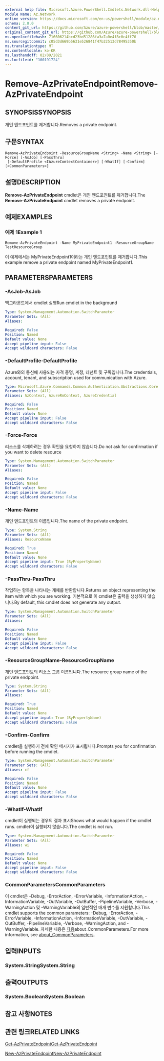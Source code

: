 ```yaml
---
external help file: Microsoft.Azure.PowerShell.Cmdlets.Network.dll-Help.xml
Module Name: Az.Network
online version: https://docs.microsoft.com/en-us/powershell/module/az.network/remove-azprivateendpoint
schema: 2.0.0
content_git_url: https://github.com/Azure/azure-powershell/blob/master/src/Network/Network/help/Remove-AzPrivateEndpoint.md
original_content_git_url: https://github.com/Azure/azure-powershell/blob/master/src/Network/Network/help/Remove-AzPrivateEndpoint.md
ms.openlocfilehash: 716606214bcd23bd51286fa3a7a0e4f8c0c4ff70
ms.sourcegitcommit: c05d3d669b5631e526841f47b22513d78495350b
ms.translationtype: MT
ms.contentlocale: ko-KR
ms.lasthandoff: 02/09/2021
ms.locfileid: "100191724"
---
```

# <span data-ttu-id="36063-101">Remove-AzPrivateEndpoint</span><span class="sxs-lookup"><span data-stu-id="36063-101">Remove-AzPrivateEndpoint</span></span>

## <span data-ttu-id="36063-102">SYNOPSIS</span><span class="sxs-lookup"><span data-stu-id="36063-102">SYNOPSIS</span></span>
<span data-ttu-id="36063-103">개인 엔드포인트를 제거합니다.</span><span class="sxs-lookup"><span data-stu-id="36063-103">Removes a private endpoint.</span></span>

## <span data-ttu-id="36063-104">구문</span><span class="sxs-lookup"><span data-stu-id="36063-104">SYNTAX</span></span>

```
Remove-AzPrivateEndpoint -ResourceGroupName <String> -Name <String> [-Force] [-AsJob] [-PassThru]
 [-DefaultProfile <IAzureContextContainer>] [-WhatIf] [-Confirm] [<CommonParameters>]
```

## <span data-ttu-id="36063-105">설명</span><span class="sxs-lookup"><span data-stu-id="36063-105">DESCRIPTION</span></span>
<span data-ttu-id="36063-106">**Remove-AzPrivateEndpoint** cmdlet은 개인 엔드포인트를 제거합니다.</span><span class="sxs-lookup"><span data-stu-id="36063-106">The **Remove-AzPrivateEndpoint** cmdlet removes a private endpoint.</span></span> 

## <span data-ttu-id="36063-107">예제</span><span class="sxs-lookup"><span data-stu-id="36063-107">EXAMPLES</span></span>

### <span data-ttu-id="36063-108">예제 1</span><span class="sxs-lookup"><span data-stu-id="36063-108">Example 1</span></span>
```
Remove-AzPrivateEndpoint -Name MyPrivateEndpoint1 -ResourceGroupName TestResourceGroup
```

<span data-ttu-id="36063-109">이 예제에서는 MyPrivateEndpoint1이라는 개인 엔드포인트를 제거합니다.</span><span class="sxs-lookup"><span data-stu-id="36063-109">This example remove a private endpoint named MyPrivateEndpoint1.</span></span>

## <span data-ttu-id="36063-110">PARAMETERS</span><span class="sxs-lookup"><span data-stu-id="36063-110">PARAMETERS</span></span>

### <span data-ttu-id="36063-111">-AsJob</span><span class="sxs-lookup"><span data-stu-id="36063-111">-AsJob</span></span>
<span data-ttu-id="36063-112">백그라운드에서 cmdlet 실행</span><span class="sxs-lookup"><span data-stu-id="36063-112">Run cmdlet in the background</span></span>

```yaml
Type: System.Management.Automation.SwitchParameter
Parameter Sets: (All)
Aliases:

Required: False
Position: Named
Default value: None
Accept pipeline input: False
Accept wildcard characters: False
```

### <span data-ttu-id="36063-113">-DefaultProfile</span><span class="sxs-lookup"><span data-stu-id="36063-113">-DefaultProfile</span></span>
<span data-ttu-id="36063-114">Azure와의 통신에 사용되는 자격 증명, 계정, 테넌트 및 구독입니다.</span><span class="sxs-lookup"><span data-stu-id="36063-114">The credentials, account, tenant, and subscription used for communication with Azure.</span></span>

```yaml
Type: Microsoft.Azure.Commands.Common.Authentication.Abstractions.Core.IAzureContextContainer
Parameter Sets: (All)
Aliases: AzContext, AzureRmContext, AzureCredential

Required: False
Position: Named
Default value: None
Accept pipeline input: False
Accept wildcard characters: False
```

### <span data-ttu-id="36063-115">-Force</span><span class="sxs-lookup"><span data-stu-id="36063-115">-Force</span></span>
<span data-ttu-id="36063-116">리소스를 삭제하려는 경우 확인을 요청하지 않습니다.</span><span class="sxs-lookup"><span data-stu-id="36063-116">Do not ask for confirmation if you want to delete resource</span></span>

```yaml
Type: System.Management.Automation.SwitchParameter
Parameter Sets: (All)
Aliases:

Required: False
Position: Named
Default value: None
Accept pipeline input: False
Accept wildcard characters: False
```

### <span data-ttu-id="36063-117">-Name</span><span class="sxs-lookup"><span data-stu-id="36063-117">-Name</span></span>
<span data-ttu-id="36063-118">개인 엔드포인트의 이름입니다.</span><span class="sxs-lookup"><span data-stu-id="36063-118">The name of the private endpoint.</span></span>

```yaml
Type: System.String
Parameter Sets: (All)
Aliases: ResourceName

Required: True
Position: Named
Default value: None
Accept pipeline input: True (ByPropertyName)
Accept wildcard characters: False
```

### <span data-ttu-id="36063-119">-PassThru</span><span class="sxs-lookup"><span data-stu-id="36063-119">-PassThru</span></span>
<span data-ttu-id="36063-120">작업하는 항목을 나타내는 개체를 반환합니다.</span><span class="sxs-lookup"><span data-stu-id="36063-120">Returns an object representing the item with which you are working.</span></span>
<span data-ttu-id="36063-121">기본적으로 이 cmdlet은 출력을 생성하지 않습니다.</span><span class="sxs-lookup"><span data-stu-id="36063-121">By default, this cmdlet does not generate any output.</span></span>

```yaml
Type: System.Management.Automation.SwitchParameter
Parameter Sets: (All)
Aliases:

Required: False
Position: Named
Default value: None
Accept pipeline input: False
Accept wildcard characters: False
```

### <span data-ttu-id="36063-122">-ResourceGroupName</span><span class="sxs-lookup"><span data-stu-id="36063-122">-ResourceGroupName</span></span>
<span data-ttu-id="36063-123">개인 엔드포인트의 리소스 그룹 이름입니다.</span><span class="sxs-lookup"><span data-stu-id="36063-123">The resource group name of the private endpoint.</span></span>

```yaml
Type: System.String
Parameter Sets: (All)
Aliases:

Required: True
Position: Named
Default value: None
Accept pipeline input: True (ByPropertyName)
Accept wildcard characters: False
```

### <span data-ttu-id="36063-124">-Confirm</span><span class="sxs-lookup"><span data-stu-id="36063-124">-Confirm</span></span>
<span data-ttu-id="36063-125">cmdlet을 실행하기 전에 확인 메시지가 표시됩니다.</span><span class="sxs-lookup"><span data-stu-id="36063-125">Prompts you for confirmation before running the cmdlet.</span></span>

```yaml
Type: System.Management.Automation.SwitchParameter
Parameter Sets: (All)
Aliases: cf

Required: False
Position: Named
Default value: None
Accept pipeline input: False
Accept wildcard characters: False
```

### <span data-ttu-id="36063-126">-WhatIf</span><span class="sxs-lookup"><span data-stu-id="36063-126">-WhatIf</span></span>
<span data-ttu-id="36063-127">cmdlet이 실행되는 경우의 결과 표시</span><span class="sxs-lookup"><span data-stu-id="36063-127">Shows what would happen if the cmdlet runs.</span></span>
<span data-ttu-id="36063-128">cmdlet이 실행되지 않습니다.</span><span class="sxs-lookup"><span data-stu-id="36063-128">The cmdlet is not run.</span></span>

```yaml
Type: System.Management.Automation.SwitchParameter
Parameter Sets: (All)
Aliases: wi

Required: False
Position: Named
Default value: None
Accept pipeline input: False
Accept wildcard characters: False
```

### <span data-ttu-id="36063-129">CommonParameters</span><span class="sxs-lookup"><span data-stu-id="36063-129">CommonParameters</span></span>
<span data-ttu-id="36063-130">이 cmdlet은 -Debug, -ErrorAction, -ErrorVariable, -InformationAction, -InformationVariable, -OutVariable, -OutBuffer, -PipelineVariable, -Verbose, -WarningAction 및 -WarningVariable의 일반적인 매개 변수를 지원합니다.</span><span class="sxs-lookup"><span data-stu-id="36063-130">This cmdlet supports the common parameters: -Debug, -ErrorAction, -ErrorVariable, -InformationAction, -InformationVariable, -OutVariable, -OutBuffer, -PipelineVariable, -Verbose, -WarningAction, and -WarningVariable.</span></span> <span data-ttu-id="36063-131">자세한 내용은 [다음](http://go.microsoft.com/fwlink/?LinkID=113216)about_CommonParameters.</span><span class="sxs-lookup"><span data-stu-id="36063-131">For more information, see [about_CommonParameters](http://go.microsoft.com/fwlink/?LinkID=113216).</span></span>

## <span data-ttu-id="36063-132">입력</span><span class="sxs-lookup"><span data-stu-id="36063-132">INPUTS</span></span>

### <span data-ttu-id="36063-133">System.String</span><span class="sxs-lookup"><span data-stu-id="36063-133">System.String</span></span>

## <span data-ttu-id="36063-134">출력</span><span class="sxs-lookup"><span data-stu-id="36063-134">OUTPUTS</span></span>

### <span data-ttu-id="36063-135">System.Boolean</span><span class="sxs-lookup"><span data-stu-id="36063-135">System.Boolean</span></span>

## <span data-ttu-id="36063-136">참고 사항</span><span class="sxs-lookup"><span data-stu-id="36063-136">NOTES</span></span>

## <span data-ttu-id="36063-137">관련 링크</span><span class="sxs-lookup"><span data-stu-id="36063-137">RELATED LINKS</span></span>

[<span data-ttu-id="36063-138">Get-AzPrivateEndpoint</span><span class="sxs-lookup"><span data-stu-id="36063-138">Get-AzPrivateEndpoint</span></span>](./Get-AzPrivateEndpoint.md)

[<span data-ttu-id="36063-139">New-AzPrivateEndpoint</span><span class="sxs-lookup"><span data-stu-id="36063-139">New-AzPrivateEndpoint</span></span>](./New-AzPrivateEndpoint.md)